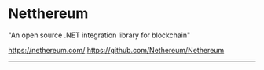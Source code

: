 # Netthereum
"An open source .NET integration library for blockchain"

https://nethereum.com/
https://github.com/Nethereum/Nethereum

---
